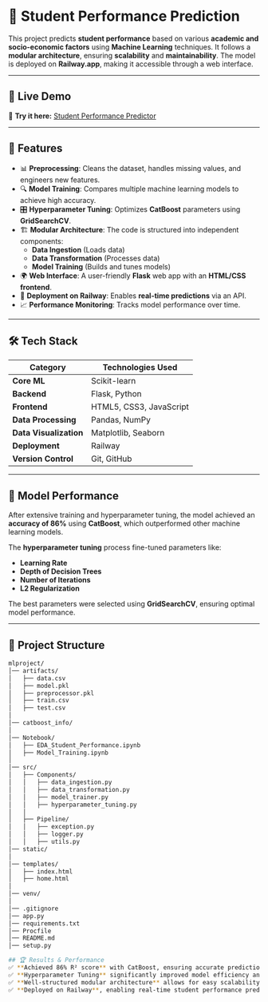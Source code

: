 # 🎯 Student Performance Prediction

This project predicts **student performance** based on various **academic and socio-economic factors** using **Machine Learning** techniques. It follows a **modular architecture**, ensuring **scalability** and **maintainability**. The model is deployed on **Railway.app**, making it accessible through a web interface.

---

## 🌟 Live Demo
🚀 **Try it here:** [Student Performance Predictor](https://web-production-33b7.up.railway.app/)

---

## 📌 Features
- 📊 **Preprocessing**: Cleans the dataset, handles missing values, and engineers new features.
- 🔍 **Model Training**: Compares multiple machine learning models to achieve high accuracy.
- 🎛 **Hyperparameter Tuning**: Optimizes **CatBoost** parameters using **GridSearchCV**.
- 🏗 **Modular Architecture**: The code is structured into independent components:
  - **Data Ingestion** (Loads data)
  - **Data Transformation** (Processes data)
  - **Model Training** (Builds and tunes models)
- 🌍 **Web Interface**: A user-friendly **Flask** web app with an **HTML/CSS frontend**.
- 🚀 **Deployment on Railway**: Enables **real-time predictions** via an API.
- 📈 **Performance Monitoring**: Tracks model performance over time.

---

## 🛠 Tech Stack

| Category       | Technologies Used |
|---------------|-------------------|
| **Core ML**    | Scikit-learn |
| **Backend**    | Flask, Python |
| **Frontend**   | HTML5, CSS3, JavaScript |
| **Data Processing** | Pandas, NumPy |
| **Data Visualization** | Matplotlib, Seaborn |
| **Deployment** | Railway |
| **Version Control** | Git, GitHub |

---

## 🎯 Model Performance
After extensive training and hyperparameter tuning, the model achieved an **accuracy of 86%** using **CatBoost**, which outperformed other machine learning models.

The **hyperparameter tuning** process fine-tuned parameters like:
- **Learning Rate**
- **Depth of Decision Trees**
- **Number of Iterations**
- **L2 Regularization**

The best parameters were selected using **GridSearchCV**, ensuring optimal model performance.

---

## 📂 Project Structure

```bash
mlproject/
│── artifacts/              
│   ├── data.csv           
│   ├── model.pkl           
│   ├── preprocessor.pkl     
│   ├── train.csv           
│   ├── test.csv             
│
│── catboost_info/           
│
│── Notebook/               
│   ├── EDA_Student_Performance.ipynb  
│   ├── Model_Training.ipynb           
│
│── src/                    
│   ├── Components/         
│   │   ├── data_ingestion.py         
│   │   ├── data_transformation.py     
│   │   ├── model_trainer.py           
│   │   ├── hyperparameter_tuning.py   
│   │
│   ├── Pipeline/           
│   │   ├── exception.py      
│   │   ├── logger.py        
│   │   ├── utils.py          
│── static/                 
│
│── templates/               
│   ├── index.html           
│   ├── home.html            
│
│── venv/                     
│
│── .gitignore               
│── app.py                  
│── requirements.txt         
│── Procfile                  
│── README.md                  
│── setup.py                  

## 🏆 Results & Performance  
✅ **Achieved 86% R² score** with CatBoost, ensuring accurate predictions.  
✅ **Hyperparameter Tuning** significantly improved model efficiency and generalization.  
✅ **Well-structured modular architecture** allows for easy scalability and maintenance.  
✅ **Deployed on Railway**, enabling real-time student performance predictions.  

